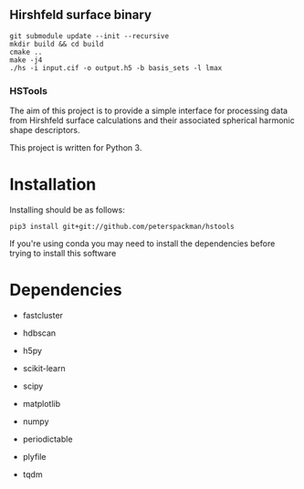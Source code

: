 ## Hirshfeld surface binary

```
git submodule update --init --recursive
mkdir build && cd build
cmake ..
make -j4
./hs -i input.cif -o output.h5 -b basis_sets -l lmax
```
### HSTools

The aim of this project is to provide a simple interface
for processing data from Hirshfeld surface calculations
and their associated spherical harmonic shape descriptors.

This project is written for Python 3.

# Installation
Installing should be as follows:
```
pip3 install git+git://github.com/peterspackman/hstools
```

If you're using conda you may need to install the dependencies
before trying to install this software

# Dependencies
* fastcluster
* hdbscan
* h5py

* scikit-learn
* scipy
* matplotlib
* numpy

* periodictable
* plyfile
* tqdm
